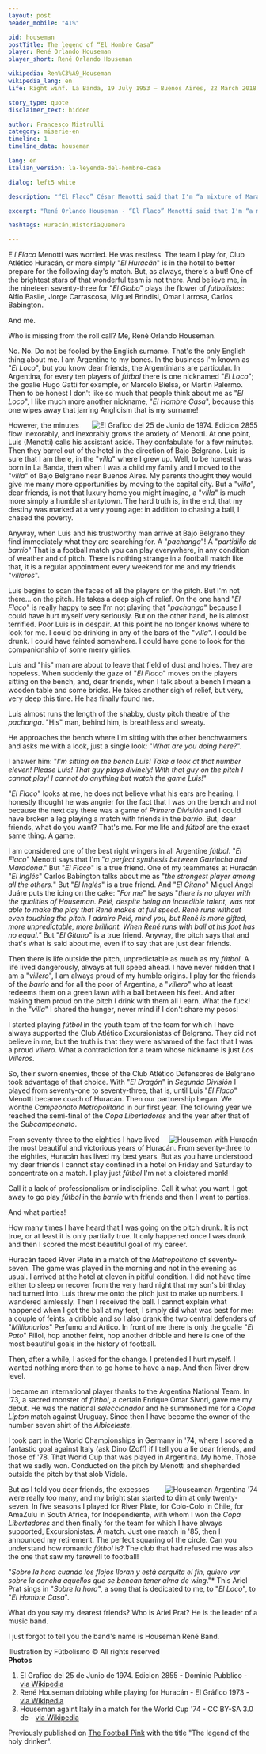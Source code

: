 ```yaml
---
layout: post
header_mobile: "41%"

pid: houseman
postTitle: The legend of “El Hombre Casa”
player: René Orlando Houseman
player_short: René Orlando Houseman

wikipedia: Ren%C3%A9_Houseman
wikipedia_lang: en
life: Right winf. La Banda, 19 July 1953 – Buenos Aires, 22 March 2018

story_type: quote
disclaimer_text: hidden

author: Francesco Mistrulli
category: miserie-en
timeline: 1
timeline_data: houseman

lang: en
italian_version: la-leyenda-del-hombre-casa

dialog: left5 white

description: "“El Flaco” César Menotti said that I'm “a mixture of Maradona and Garrincha”"

excerpt: "René Orlando Houseman - “El Flaco” Menotti said that I'm “a mixture of Maradona and Garrincha”"

hashtags: Huracán,HistoriaQuemera

---
```

E _l Flaco_ Menotti was worried. He was restless. The team I play for, Club Atlético Huracán, or more simply "_El_ _Huracán_" is in the hotel to better prepare for the following day's match. But, as always, there's a but! One of the brightest stars of that wonderful team is not there. And believe me, in the nineteen seventy-three for "_El Globo_" plays the flower of _futbolistas_: Alfio Basile, Jorge Carrascosa, Miguel Brindisi, Omar Larrosa, Carlos Babington.

And me.

Who is missing from the roll call? Me, René Orlando Houseman.

No. No. Do not be fooled by the English surname. That's the only English thing about me. I am Argentine to my bones. In the business I'm known as "_El Loco_", but you know dear friends, the Argentinians are particular. In Argentina, for every ten players of _fútbol_ there is one nicknamed "_El Loco_"; the goalie Hugo Gatti for example, or Marcelo Bielsa, or Martìn Palermo. Then to be honest I don't like so much that people think about me as "_El Loco_", I like much more another nickname, "_El Hombre Casa_", because this one wipes away that jarring Anglicism that is my surname!

<img class="responsive-img border w50 margin-1em" src="https://upload.wikimedia.org/wikipedia/commons/thumb/7/76/Houseman_%28Selecci%C3%B3n_Argentina%29_-_El_Gr%C3%A1fico_2855.jpg/566px-Houseman_%28Selecci%C3%B3n_Argentina%29_-_El_Gr%C3%A1fico_2855.jpg" alt="El Grafico del 25 de Junio de 1974. Edicion 2855" align="right">


However, the minutes flow inexorably, and inexorably grows the anxiety of Menotti. At one point, Luis (Menotti) calls his assistant aside. They confabulate for a few minutes. Then they barrel out of the hotel in the direction of Bajo Belgrano. Luis is sure that I am there, in the "_villa_" where I grew up. Well, to be honest I was born in La Banda, then when I was a child my family and I moved to the "_villa_" of Bajo Belgrano near Buenos Aires. My parents thought they would give me many more opportunities by moving to the capital city. But a "_villa_", dear friends, is not that luxury home you might imagine, a "_villa_" is much more simply a humble shantytown. The hard truth is, in the end, that my destiny was marked at a very young age: in addition to chasing a ball, I chased the poverty.

Anyway, when Luis and his trustworthy man arrive at Bajo Belgrano they find immediately what they are searching for. A "_pachanga_"! A "_partidillo de barrio_" That is a football match you can play everywhere, in any condition of weather and of pitch. There is nothing strange in a football match like that, it is a regular appointment every weekend for me and my friends "_villeros_".

Luis begins to scan the faces of all the players on the pitch. But I'm not there... on the pitch. He takes a deep sigh of relief. On the one hand "_El Flaco_" is really happy to see I'm not playing that "_pachanga_" because I could have hurt myself very seriously. But on the other hand, he is almost terrified. Poor Luis is in despair. At this point he no longer knows where to look for me. I could be drinking in any of the bars of the "_villa_". I could be drunk. I could have fainted somewhere. I could have gone to look for the companionship of some merry girlies.

Luis and "his" man are about to leave that field of dust and holes. They are hopeless. When suddenly the gaze of "_El Flaco_" moves on the players sitting on the bench, and, dear friends, when I talk about a bench I mean a wooden table and some bricks. He takes another sigh of relief, but very, very deep this time. He has finally found me.

Luis almost runs the length of the shabby, dusty pitch theatre of the _pachanga_. "His" man, behind him, is breathless and sweaty.

He approaches the bench where I'm sitting with the other benchwarmers and asks me with a look, just a single look: "_What are you doing here?_".

I answer him: "_I'm sitting on the bench Luis! Take a look at that number eleven! Please Luis! That guy plays divinely! With that guy on the pitch I cannot play! I cannot do anything but watch the game Luis!_"

"_El Flaco_" looks at me, he does not believe what his ears are hearing. I honestly thought he was angrier for the fact that I was on the bench and not because the next day there was a game of _Primera División_ and I could have broken a leg playing a match with friends in the _barrio_. But, dear friends, what do you want? That's me. For me life and _fútbol_ are the exact same thing. A game.

I am considered one of the best right wingers in all Argentine _fútbol_. "_El Flaco_" Menotti says that I'm "_a perfect synthesis between Garrincha and Maradona_." But "_El Flaco_" is a true friend. One of my teammates at Huracán "_El Inglés_" Carlos Babington talks about me as "_the strongest player among all the others._" But "_El Inglés_" is a true friend. And "_El Gitano_" Miguel Ángel Juáre puts the icing on the cake: "_For me_" he says "_there is no player with the qualities of Houseman. Pelé, despite being an incredible talent, was not able to make the play that René makes at full speed. René runs without even touching the pitch. I admire Pelé, mind you, but René is more gifted, more unpredictable, more brilliant. When René runs with ball at his foot has no equal."_ But "_El Gitano_" is a true friend. Anyway, the pitch says that and that's what is said about me, even if to say that are just dear friends.

Then there is life outside the pitch, unpredictable as much as my _fútbol_. A life lived dangerously, always at full speed ahead. I have never hidden that I am a "_villero_", I am always proud of my humble origins. I play for the friends of the _barrio_ and for all the poor of Argentina, a "_villero_" who at least redeems them on a green lawn with a ball between his feet. And after making them proud on the pitch I drink with them all I earn. What the fuck! In the "_villa_" I shared the hunger, never mind if I don't share my pesos!

I started playing _fútbol_ in the youth team of the team for which I have always supported the Club Atlético Excursionistas of Belgrano. They did not believe in me, but the truth is that they were ashamed of the fact that I was a proud _villero_. What a contradiction for a team whose nickname is just _Los Villeros_.

So, their sworn enemies, those of the Club Atlético Defensores de Belgrano took advantage of that choice. With "_El Dragón_" in _Segunda División_ I played from seventy-one to seventy-three, that is, until Luis "_El Flaco_" Menotti became coach of Huracán. Then our partnership began. We wonthe _Campeonato Metropolitano_ in our first year. The following year we reached the semi-final of the _Copa Libertadores_ and the year after that of the _Subcampeonato_.

<img class="responsive-img border w100" src="https://upload.wikimedia.org/wikipedia/commons/0/0d/Houseman_gambeta.jpg" alt="Houseman with Huracán" align="right">


From seventy-three to the eighties I have lived the most beautiful and victorious years of Huracán. From seventy-three to the eighties, Huracán has lived my best years. But as you have understood my dear friends I cannot stay confined in a hotel on Friday and Saturday to concentrate on a match. I play just _fútbol_ I'm not a cloistered monk!

Call it a lack of professionalism or indiscipline. Call it what you want. I got away to go play _fútbol_ in the _barrio_ with friends and then I went to parties.

And what parties!

How many times I have heard that I was going on the pitch drunk. It is not true, or at least it is only partially true. It only happened once I was drunk and then I scored the most beautiful goal of my career.

Huracán faced River Plate in a match of the _Metropolitano_ of seventy-seven. The game was played in the morning and not in the evening as usual. I arrived at the hotel at eleven in pitiful condition. I did not have time either to sleep or recover from the very hard night that my son's birthday had turned into. Luis threw me onto the pitch just to make up numbers. I wandered aimlessly. Then I received the ball. I cannot explain what happened when I got the ball at my feet, I simply did what was best for me: a couple of feints, a dribble and so I also drank the two central defenders of "_Millionarios_" Perfumo and Ártico. In front of me there is only the goalie "_El Pato_" Fillol, hop another feint, hop another dribble and here is one of the most beautiful goals in the history of football.

Then, after a while, I asked for the change. I pretended I hurt myself. I wanted nothing more than to go home to have a nap. And then River drew level.

I became an international player thanks to the Argentina National Team. In '73, a sacred monster of _fútbol_, a certain Enrique Omar Sivori, gave me my debut. He was the national _seleccionador_ and he summoned me for a _Copa Lipton_ match against Uruguay. Since then I have become the owner of the number seven shirt of the _Albiceleste_.

I took part in the World Championships in Germany in '74, where I scored a fantastic goal against Italy (ask Dino (Zoff) if I tell you a lie dear friends, and those of '78. That World Cup that was played in Argentina. My home. Those that we sadly won. Conducted on the pitch by Menotti and shepherded outside the pitch by that slob Videla.

<img class="responsive-img border w100" src="https://upload.wikimedia.org/wikipedia/commons/e/ec/Bundesarchiv_Bild_183-N0619-0034%2C_Fu%C3%9Fball-WM%2C_Argentinien_-_Italien_1-1.jpg" alt="Houseaman Argentina '74" align="right">

But as I told you dear friends, the excesses were really too many, and my bright star started to dim at only twenty-seven. In five seasons I played for River Plate, for Colo-Colo in Chile, for AmaZulu in South Africa, for Independiente, with whom I won the _Copa Libertadores_ and then finally for the team for which I have always supported, Excursionistas. A match. Just one match in '85, then I announced my retirement. The perfect squaring of the circle. Can you understand how romantic _fútbol_ is? The club that had refused me was also the one that saw my farewell to football!

"_Sobre la hora cuando los flojos lloran y está cerquita el fin, quiero ver sobre la cancha aquellos que se bancan tener alma de wing_."\* This Ariel Prat sings in "_Sobre la hora_", a song that is dedicated to me, to "_El Loco_", to "_El Hombre Casa_".

What do you say my dearest friends? Who is Ariel Prat? He is the leader of a music band.

I just forgot to tell you the band's name is Houseman René Band.


<div class="post-disclaimer">
Illustration by Fútbolismo &copy; All rights reserved
</div>

<div class="post-disclaimer">
  <b>Photos</b>
  <ol>
    <li>El Grafico del 25 de Junio de 1974. Edicion 2855 - Dominio Pubblico - <a href="https://commons.wikimedia.org/wiki/File:Houseman_(Selecci%C3%B3n_Argentina)_-_El_Gr%C3%A1fico_2855.jpg" target="_blank">via Wikipedia</a></li>
    <li>René Houseman dribbing while playing for Huracán - El Gráfico 1973 - <a href="https://commons.wikimedia.org/wiki/File:Houseman_gambeta.jpg" target="_blank">via Wikipedia</a></li>
    <li>Houseman againt Italy in a match for the World Cup '74 - CC BY-SA 3.0 de - <a href="https://commons.wikimedia.org/wiki/File:Bundesarchiv_Bild_183-N0619-0034,_Fu%C3%9Fball-WM,_Argentinien_-_Italien_1-1.jpg" target="_blank">via Wikipedia</a></li>
  </ol>
</div>

<div class="post-disclaimer">
Previously published on <a href="https://footballpink.net/the-legend-of-the-holy-drinker/" target="_blank">The Football Pink</a> with the title "The legend of the holy drinker".
</div>

<script>
var houseman=[
                {
                    type:"birth",
                    category:"event",
                    timestamps:[new Date(1953,7-1,19)],
                    text:{
                        body:"Houseman was born in La Banda, Santiago del Estero Province, on 19 July 1953",
                        link:null
                    }
                },
                {
                    type:"birth",
                    category:"event",
                    timestamps:[new Date(2018,3-1,22)],
                    text:{
                        body:"He died on 22 March 2018 in Buenos Aires (Argentina) at the age of 64.",
                        link:null
                    }
                },
                {
                    type:"club",
                    category:"range",
                    timestamps:[1971,1973],
                    team:"Def. de Belgrano",
                    text:{
                        body:"Houseman debuted professionally playing for the Defensores de Belgrano, where he won its first title, the Primera C championship in 1971",
                        link:null
                    }
                },
                {
                    type:"club",
                    category:"range",
                    timestamps:[1973,1981],
                    team:"Huracán",
                    text:{
                        body:"At the beginning of 1973, as a recommendation by manager César Menotti, he was hired by Club Atlético Huracán. Houseman was a keyplayer of the Huracán team that won the 1973 Metropolitano championship. That squad is widely regarded as one of the best Argentine teams ever.",
                        link:null
                    }
                },
                {
                    type:"club",
                    category:"range",
                    timestamps:[1981,1982],
                    team:"River Plate",
                    text:{
                        body:"After leaving Huracán in 1980, Houseman spent a short time in River Plate (only one season, 1981).",
                        link:null
                    }
                },
                {
                    type:"club",
                    category:"range",
                    timestamps:[1982,1983],
                    team:"Colo-Colo",
                    text:{
                        body:"In 1982 he moved to Chile, where he played for Club Social y Deportivo Colo-Colo.",
                        link:null
                    }
                },
                {
                    type:"club",
                    category:"range",
                    timestamps:[1983,1984],
                    team:"AmaZulu",
                    text:{
                        body:"In 1983 he moved to South Africa to join AmaZulu F.C",
                        link:null
                    }
                },
                {
                    type:"club",
                    category:"range",
                    timestamps:[1984,1985],
                    team:"Independiente",
                    text:{
                        body:"In 1984 he returned to Argentina to play for Independiente but he only played 3 matches in total. Nevertheless, Houseman was part of the roster that won the Libertadores and Intercontinental Cups that year.",
                        link:null
                    }
                },
                {
                    type:"club",
                    category:"range",
                    timestamps:[1985,1986],
                    team:"Excursionistas",
                    text:{
                        body:"Houseman retired from football in 1985, playing for his first club, Excursionistas, a match v. Boca Juniors.",
                        link:null
                    }
                },
                {
                    type:"national",
                    timestamps:[1973,1979],
                    team:"Argentina",
                    apps:55,
                    goals:13
                },
            ];
</script>
